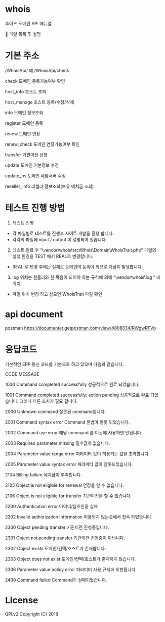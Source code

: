 # whois
후이즈 도메인 API 매뉴얼

	파일 목록 및 설명


# 기본 주소

/WhoisApi/
예 /WhoisApi/check

check		도메인 등록가능여부 확인

host_info	호스트 조회

host_manage	호스트 등록/수정/삭제

info		도메인 정보조회

register	도메인 등록

renew		도메인 연장

renew_check	도메인 연장가능여부 확인

transfer	기관이전 신청

update		도메인 기본정보 수정

update_ns	도메인 네임서버 수정

reseller_info	리셀러 정보조회(보유 예치금 조회)


# 테스트 진행 방법
1. 테스트 진행
- 각 파일별로 테스트를 진행후 사이트 개발을 진행 합니다.
- 각각의 파일에 input / output 이 설명되어 있습니다.

2.	테스트 완료 후 “\vendor\whois\src\Whois\Domain\WhoisTrait.php” 파일의 실행 환경을 TEST 에서 REAL로 변경합니다.
- REAL 로 변경 후에는 실제로 도메인의 등록이 되므로 과금이 발생합니다.

3. log 위치는 핸들러와 한 묶음이 되어야 하는 규칙에 의해  “\vendor\whois\log ”  에 위치
- 파일 위치 변경 하고 싶으면 WhoisTrait 파일 확인

# api document
postman 
https://documenter.getpostman.com/view/4808834/RWgwRFVb
 
# 응답코드
기본적인 EPP 통신 코드를 기본으로 하고 있으며 다음과 같습니다.

CODE	MESSAGE

1000	Command completed successfully
성공적으로 완료 되었습니다.

1001	Command completed successfully; action pending
성공적으로 완료 되었습니다. 그러나 다른 조치가 필요 합니다.

2000	Unknown command
잘못된 command입니다.

2001	Command syntax error
Command 문법이 잘못 되었습니다.

2002	Command use error
해당 command 를 이곳에 사용하면 안됩니다.

2003	Required parameter missing
필수값이 없습니다.

2004	Parameter value range error
파라미터 값이 허용되는 값을 초과합니다.

2005	Parameter value syntax error
파라미터 값이 잘못되었습니다.

2104	Billing failure
예치금이 부족합니다.

2105	Object is not eligible for renewal
연장을 할 수 없습니다.

2106	Object is not eligible for transfer
기관이전을 할 수 없습니다.

2200	Authentication error
아이디/암호인증 실패

2202	Invalid authorization information
허용되지 않는곳에서 접속 하였습니다.

2300	Object pending transfer
기관이전 진행중입니다.

2301	Object not pending transfer
기관이전 진행중이 아닙니다.

2302	Object exists
도메인/컨택/호스트가 존재합니다.

2303	Object does not exist
도메인/컨택/호스트가 존재하지 않습니다.

2306	Parameter value policy error
파라미터 사용 규칙에 위반됩니다.

2400	Command failed
Command가 실패되었습니다.


# License
GPLv2
Copyright (C) 2018 <bastcode>